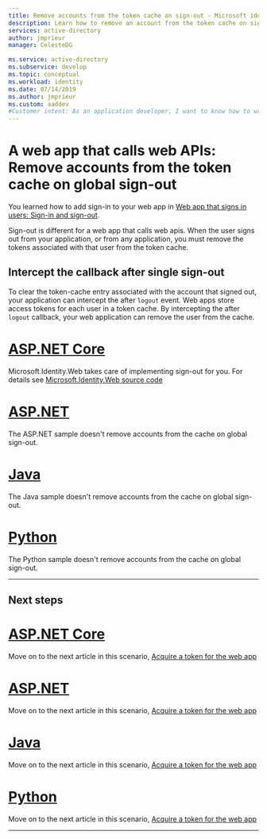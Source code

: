 ```yaml
---
title: Remove accounts from the token cache on sign-out - Microsoft identity platform | Azure
description: Learn how to remove an account from the token cache on sign-out
services: active-directory
author: jmprieur
manager: CelesteDG

ms.service: active-directory
ms.subservice: develop
ms.topic: conceptual
ms.workload: identity
ms.date: 07/14/2019
ms.author: jmprieur
ms.custom: aaddev 
#Customer intent: As an application developer, I want to know how to write a web app that calls web APIs by using the Microsoft identity platform for developers.
---
```


# A web app that calls web APIs: Remove accounts from the token cache on global sign-out

You learned how to add sign-in to your web app in [Web app that signs in users: Sign-in and sign-out](scenario-web-app-sign-user-sign-in.md).

Sign-out is different for a web app that calls web apis. When the user signs out from your application, or from any application, you must remove the tokens associated with that user from the token cache.

## Intercept the callback after single sign-out

To clear the token-cache entry associated with the account that signed out, your application can intercept the after `logout` event. Web apps store access tokens for each user in a token cache. By intercepting the after `logout` callback,  your web application can remove the user from the cache.

# [ASP.NET Core](#tab/aspnetcore)

Microsoft.Identity.Web takes care of implementing sign-out for you. For details see [Microsoft.Identity.Web source code](https://github.com/AzureAD/microsoft-identity-web/blob/c29f1a7950b940208440bebf0bcb524a7d6bee22/src/Microsoft.Identity.Web/WebAppExtensions/WebAppCallsWebApiAuthenticationBuilderExtensions.cs#L168-L176)

# [ASP.NET](#tab/aspnet)

The ASP.NET sample doesn't remove accounts from the cache on global sign-out.

# [Java](#tab/java)

The Java sample doesn't remove accounts from the cache on global sign-out.

# [Python](#tab/python)

The Python sample doesn't remove accounts from the cache on global sign-out.

---

## Next steps

# [ASP.NET Core](#tab/aspnetcore)

Move on to the next article in this scenario,
[Acquire a token for the web app](./scenario-web-app-call-api-acquire-token.md?tabs=aspnetcore)

# [ASP.NET](#tab/aspnet)

Move on to the next article in this scenario,
[Acquire a token for the web app](./scenario-web-app-call-api-acquire-token.md?tabs=aspnet)

# [Java](#tab/java)

Move on to the next article in this scenario,
[Acquire a token for the web app](./scenario-web-app-call-api-acquire-token.md?tabs=java)

# [Python](#tab/python)

Move on to the next article in this scenario,
[Acquire a token for the web app](./scenario-web-app-call-api-acquire-token.md?tabs=python)

---